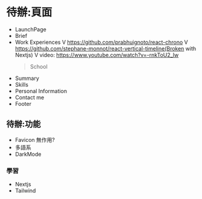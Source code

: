 # 待辦:頁面

- LaunchPage
- Brief
- Work Experiences
  V <https://github.com/prabhuignoto/react-chrono>
  V <https://github.com/stephane-monnot/react-vertical-timeline(Broken> with Nextjs)
    V video: <https://www.youtube.com/watch?v=-rnkToU2_lw>
  > School
- Summary
- Skills
- Personal Information
- Contact me
- Footer

## 待辦:功能

- Favicon 無作用?
- 多語系
- DarkMode

### 學習

- Nextjs
- Tailwind
